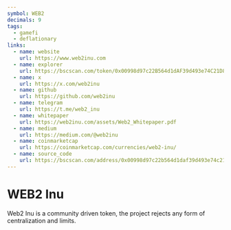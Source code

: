 ```yaml
---
symbol: WEB2
decimals: 9
tags:
  - gamefi
  - deflationary
links:
  - name: website
    url: https://www.web2inu.com
  - name: explorer
    url: https://bscscan.com/token/0x00998d97c22B564d1dAF39d493e74C21D83fffbA
  - name: x
    url: https://x.com/web2inu
  - name: github
    url: https://github.com/web2inu
  - name: telegram
    url: https://t.me/web2_inu
  - name: whitepaper
    url: https://web2inu.com/assets/Web2_Whitepaper.pdf
  - name: medium
    url: https://medium.com/@web2inu
  - name: coinmarketcap
    url: https://coinmarketcap.com/currencies/web2-inu/
  - name: source_code
    url: https://bscscan.com/address/0x00998d97c22b564d1daf39d493e74c21d83fffba#code
---
```


# WEB2 Inu

Web2 Inu is a community driven token, the project rejects any form of centralization and limits.
